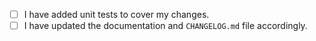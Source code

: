 <!--
⚠️ Your pull request title should be short, detailed, and understandable to all.
⚠️ If your pull request fixes an open issue, please link to the issue.
⚠️ Add a note to CHANGELOG.md with summarizing the changes under the [UNRELEASED] section.
⚠️ Make sure to add unit tests to cover any changes.
-->

- [ ] I have added unit tests to cover my changes.
- [ ] I have updated the documentation and `CHANGELOG.md` file accordingly.
